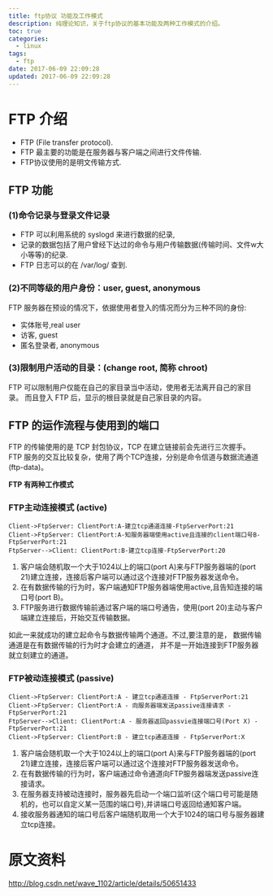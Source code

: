 ```yaml
---
title: ftp协议 功能及工作模式
description: 纯理论知识，关于ftp协议的基本功能及两种工作模式的介绍。
toc: true
categories:
  - linux
tags:
  - ftp
date: 2017-06-09 22:09:28
updated: 2017-06-09 22:09:28
---
```


# FTP 介绍

* FTP (File transfer protocol).
* FTP 最主要的功能是在服务器与客户端之间进行文件传输.
* FTP协议使用的是明文传输方式.

## FTP 功能

### (1)命令记录与登录文件记录

* FTP 可以利用系统的 syslogd 来进行数据的纪录,
* 记录的数据包括了用户曾经下达过的命令与用户传输数据(传输时间、文件w大小等等)的纪录.
* FTP 日志可以的在 /var/log/ 查到. 

### (2)不同等级的用户身份：user, guest, anonymous

FTP 服务器在预设的情况下，依据使用者登入的情况而分为三种不同的身份:

* 实体账号,real user
* 访客, guest
* 匿名登录者, anonymous

### (3)限制用户活动的目录：(change root, 简称 chroot)

FTP 可以限制用户仅能在自己的家目录当中活动，使用者无法离开自己的家目录。
而且登入 FTP 后，显示的根目录就是自己家目录的内容。

##  FTP 的运作流程与使用到的端口

FTP 的传输使用的是 TCP 封包协议，TCP 在建立链接前会先进行三次握手。
FTP 服务的交互比较复杂，使用了两个TCP连接，分别是命令信道与数据流通道(ftp-data)。

**FTP 有两种工作模式**

### FTP主动连接模式 (active) 

```sequence
Client->FtpServer: ClientPort:A-建立tcp通道连接-FtpServerPort:21
Client->FtpServer: ClientPort:A-知服务器端使用active且连接的client端口号B-FtpServerPort:21
FtpServer-->Client: ClientPort:B-建立tcp连接-FtpServerPort:20
```

1. 客户端会随机取一个大于1024以上的端口(port A)来与FTP服务器端的(port 21)建立连接，连接后客户端可以通过这个连接对FTP服务器发送命令。
2. 在有数据传输的行为时，客户端通知FTP服务器端使用active,且告知连接的端口号(port B)。
3. FTP服务进行数据传输前通过客户端的端口号通告，使用(port 20)主动与客户端建立连接后，开始交互传输数据。

如此一来就成功的建立起命令与数据传输两个通道。不过,要注意的是，
数据传输通道是在有数据传输的行为时才会建立的通道，
并不是一开始连接到FTP服务器就立刻建立的通道。

### FTP被动连接模式 (passive) 

```sequence
Client->FtpServer: ClientPort:A - 建立tcp通道连接 - FtpServerPort:21
Client->FtpServer: ClientPort:A - 向服务器端发送passive连接请求 - FtpServerPort:21
FtpServer-->Client: ClientPort:A - 服务器返回passvie连接端口号(Port X) - FtpServerPort:21
Client->FtpServer: ClientPort:B - 建立tcp通道连接 - FtpServerPort:X
```

1. 客户端会随机取一个大于1024以上的端口(port A)来与FTP服务器端的(port 21)建立连接，连接后客户端可以通过这个连接对FTP服务器发送命令。
2. 在有数据传输的行为时，客户端通过命令通道向FTP服务器端发送passive连接请求。
3. 在服务器支持被动连接时，服务器先启动一个端口监听(这个端口号可能是随机的，也可以自定义某一范围的端口号),并讲端口号返回给通知客户端。
4. 接收服务器通知的端口号后客户端随机取用一个大于1024的端口号与服务器建立tcp连接。


# 原文资料

http://blog.csdn.net/wave_1102/article/details/50651433



